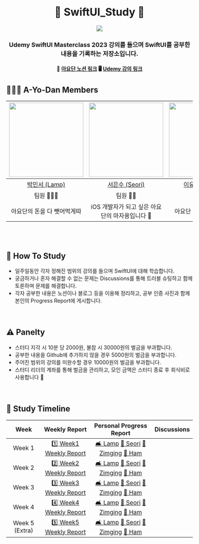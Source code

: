 <div align=center>

# :apple: SwiftUI_Study :apple:
  
![](https://github.com/A-Yo-Dan/SwiftUI_Study/assets/80394340/17b0536e-632c-4f67-aa1e-36457be5a476)
### Udemy SwiftUI Masterclass 2023 강의를 들으며 SwiftUI를 공부한 내용을 기록하는 저장소입니다.
#### 👀 [아요단 노션 링크](https://somanyfranks.notion.site/A-Yo-Dan-a7ae29b0509c442a9993f4821034bf19?pvs=4)     🖥️ [Udemy 강의 링크](https://www.udemy.com/course/swiftui-masterclass-course-ios-development-with-swift/)

</div>

## :people_holding_hands: A-Yo-Dan Members

<div align=center>

<img width="200px" src="https://avatars.githubusercontent.com/u/125115284?v=4"/> | <img width="200px" src="https://avatars.githubusercontent.com/u/87434861?v=4"/> | <img width="200px" src="https://avatars.githubusercontent.com/u/80394340?v=4"/> | <img width="200px" src="https://avatars.githubusercontent.com/u/106726862?v=4"/> |
|:-----:|:-----:|:-----:|:-----:|
|[박민서 (Lamp)](https://github.com/FpRaArNkK)|[서은수 (Seori)](https://github.com/EunsuSeo01)|[이유진 (Zimging)](https://github.com/youz2me)|[이재혁 (Ham)](https://github.com/hamgui-2022)|
|팀원 🙋🏻‍♂️|팀원 🙋‍♀️|팀원 🙋‍♀️|팀장 🙋🏻‍♂️|
|아요단의 돈을 다 뺏어먹게따|iOS 개발자가 되고 싶은 아요단의 마자용입니다 🫡|아요단 짱이 되겠습니다 👊|아요단평생가.|

</div>
<br><br>

## :triangular_flag_on_post: How To Study
- 일주일동안 각자 정해진 범위의 강의를 들으며 SwiftUI에 대해 학습합니다.
- 궁금하거나 혼자 해결할 수 없는 문제는 Discussions를 통해 트러블 슈팅하고 함께 토론하며 문제를 해결합니다.
- 각자 공부한 내용은 노션이나 블로그 등을 이용해 정리하고, 공부 인증 사진과 함께 본인의 Progress Report에 게시합니다.
<br><br><br>

## :warning: Panelty
- 스터디 지각 시 10분 당 2000원, 불참 시 30000원의 벌금을 부과합니다.
- 공부한 내용을 Github에 추가하지 않을 경우 5000원의 벌금을 부과합니다.
- 주어진 범위의 강의를 미완수할 경우 10000원의 벌금을 부과합니다.
- 스터디 리더의 계좌를 통해 벌금을 관리하고, 모인 금액은 스터디 종료 후 회식비로 사용합니다 🍗
<br><br><br>

## :memo: Study Timeline
<div align=center>
  
|Week|Weekly Report|Personal Progress Report|Discussions|
|:-----:|:-----:|:-----:|:-----:|
| Week 1 |  [1️⃣ Week1 Weekly Report](https://github.com/A-Yo-Dan/SwiftUI_Study/issues/17)  |   [🛋️ Lamp](https://github.com/A-Yo-Dan/SwiftUI_Study/issues/20) [🦅 Seori](https://github.com/A-Yo-Dan/SwiftUI_Study/issues/18)  [👾 Zimging](https://github.com/A-Yo-Dan/SwiftUI_Study/issues/21)  [🐹 Ham]() | |
| Week 2 |  [2️⃣ Week2 Weekly Report]()  |   [🛋️ Lamp]() [🦅 Seori]()  [👾 Zimging]()  [🐹 Ham]() | |
| Week 3 |  [3️⃣ Week3 Weekly Report]()  |   [🛋️ Lamp]() [🦅 Seori]()  [👾 Zimging]()  [🐹 Ham]() | |
| Week 4 |  [4️⃣ Week4 Weekly Report]()  |   [🛋️ Lamp]() [🦅 Seori]()  [👾 Zimging]()  [🐹 Ham]() | |
| Week 5 (Extra) |  [5️⃣ Week5 Weekly Report]()  |   [🛋️ Lamp]() [🦅 Seori]()  [👾 Zimging]()  [🐹 Ham]() | |
</div>
